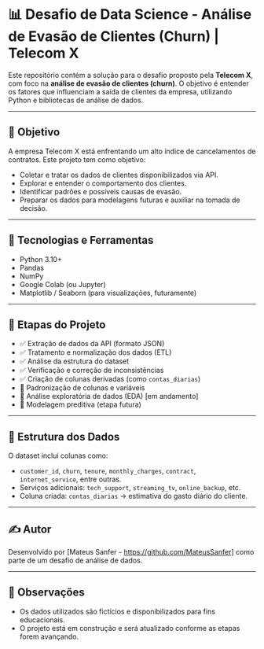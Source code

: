 # 📊 Desafio de Data Science - Análise de Evasão de Clientes (Churn) | Telecom X

Este repositório contém a solução para o desafio proposto pela **Telecom X**, com foco na **análise de evasão de clientes (churn)**. O objetivo é entender os fatores que influenciam a saída de clientes da empresa, utilizando Python e bibliotecas de análise de dados.

---

## 🎯 Objetivo

A empresa Telecom X está enfrentando um alto índice de cancelamentos de contratos. Este projeto tem como objetivo:

- Coletar e tratar os dados de clientes disponibilizados via API.
- Explorar e entender o comportamento dos clientes.
- Identificar padrões e possíveis causas de evasão.
- Preparar os dados para modelagens futuras e auxiliar na tomada de decisão.

---

## 🔧 Tecnologias e Ferramentas

- Python 3.10+
- Pandas
- NumPy
- Google Colab (ou Jupyter)
- Matplotlib / Seaborn (para visualizações, futuramente)

---

## 🧪 Etapas do Projeto

- ✅ Extração de dados da API (formato JSON)
- ✅ Tratamento e normalização dos dados (ETL)
- ✅ Análise da estrutura do dataset
- ✅ Verificação e correção de inconsistências
- ✅ Criação de colunas derivadas (como `contas_diarias`)
- 🔄 Padronização de colunas e variáveis
- 🚧 Análise exploratória de dados (EDA) [em andamento]
- 🚀 Modelagem preditiva (etapa futura)

---

## 📁 Estrutura dos Dados

O dataset inclui colunas como:

- `customer_id`, `churn`, `tenure`, `monthly_charges`, `contract`, `internet_service`, entre outras.
- Serviços adicionais: `tech_support`, `streaming_tv`, `online_backup`, etc.
- Coluna criada: `contas_diarias` → estimativa do gasto diário do cliente.

---

## ✍️ Autor

Desenvolvido por [Mateus Sanfer - https://github.com/MateusSanfer] como parte de um desafio de análise de dados.

---

## 📌 Observações

- Os dados utilizados são fictícios e disponibilizados para fins educacionais.
- O projeto está em construção e será atualizado conforme as etapas forem avançando.

